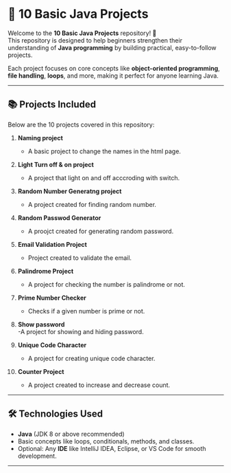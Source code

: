 # 🚀 **10 Basic Java Projects**

Welcome to the **10 Basic Java Projects** repository! 🌟  
This repository is designed to help beginners strengthen their understanding of **Java programming** by building practical, easy-to-follow projects.

Each project focuses on core concepts like **object-oriented programming**, **file handling**, **loops**, and more, making it perfect for anyone learning Java.

---

## 📚 **Projects Included**

Below are the 10 projects covered in this repository:

1. **Naming project**  
   - A basic project to change the names in the html page.

2. **Light Turn off & on project**  
   - A project that light on and off acccroding with switch.

3. **Random Number Generatng project**  
   - A project created for finding random number.

4. **Random Passwod Generator**  
   - A proojct created for generating random password.

5. **Email Validation Project**  
   - Project created to validate the email.

6. **Palindrome Project**  
   - A project for checking the  number is palindrome or not.

7. **Prime Number Checker**  
   - Checks if a given number is prime or not.

8. **Show password**  
   -A project for showing and hiding password.

9. **Unique Code Character**  
   - A project for creating unique code character.

10. **Counter Project** 
    - A project created to increase and decrease  count.

---

## 🛠️ **Technologies Used**

- **Java** (JDK 8 or above recommended)  
- Basic concepts like loops, conditionals, methods, and classes.  
- Optional: Any **IDE** like IntelliJ IDEA, Eclipse, or VS Code for smooth development.

---
